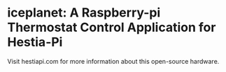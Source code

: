 
# iceplanet: A Raspberry-pi Thermostat Control Application for Hestia-Pi

Visit hestiapi.com for more information about this open-source hardware.
